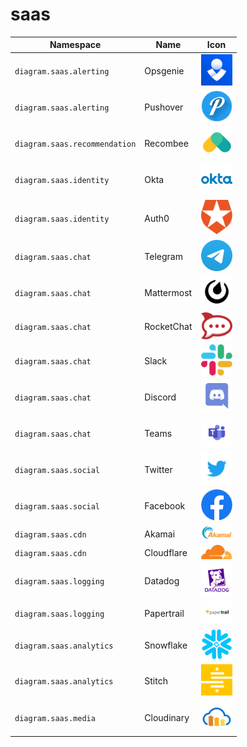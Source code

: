 # saas

Namespace | Name | Icon
--|--|--
`diagram.saas.alerting`|Opsgenie|<img src="../resources/saas/alerting/opsgenie.png" width="50px" />
`diagram.saas.alerting`|Pushover|<img src="../resources/saas/alerting/pushover.png" width="50px" />
`diagram.saas.recommendation`|Recombee|<img src="../resources/saas/recommendation/recombee.png" width="50px" />
`diagram.saas.identity`|Okta|<img src="../resources/saas/identity/okta.png" width="50px" />
`diagram.saas.identity`|Auth0|<img src="../resources/saas/identity/auth0.png" width="50px" />
`diagram.saas.chat`|Telegram|<img src="../resources/saas/chat/telegram.png" width="50px" />
`diagram.saas.chat`|Mattermost|<img src="../resources/saas/chat/mattermost.png" width="50px" />
`diagram.saas.chat`|RocketChat|<img src="../resources/saas/chat/rocket-chat.png" width="50px" />
`diagram.saas.chat`|Slack|<img src="../resources/saas/chat/slack.png" width="50px" />
`diagram.saas.chat`|Discord|<img src="../resources/saas/chat/discord.png" width="50px" />
`diagram.saas.chat`|Teams|<img src="../resources/saas/chat/teams.png" width="50px" />
`diagram.saas.social`|Twitter|<img src="../resources/saas/social/twitter.png" width="50px" />
`diagram.saas.social`|Facebook|<img src="../resources/saas/social/facebook.png" width="50px" />
`diagram.saas.cdn`|Akamai|<img src="../resources/saas/cdn/akamai.png" width="50px" />
`diagram.saas.cdn`|Cloudflare|<img src="../resources/saas/cdn/cloudflare.png" width="50px" />
`diagram.saas.logging`|Datadog|<img src="../resources/saas/logging/datadog.png" width="50px" />
`diagram.saas.logging`|Papertrail|<img src="../resources/saas/logging/papertrail.png" width="50px" />
`diagram.saas.analytics`|Snowflake|<img src="../resources/saas/analytics/snowflake.png" width="50px" />
`diagram.saas.analytics`|Stitch|<img src="../resources/saas/analytics/stitch.png" width="50px" />
`diagram.saas.media`|Cloudinary|<img src="../resources/saas/media/cloudinary.png" width="50px" />
